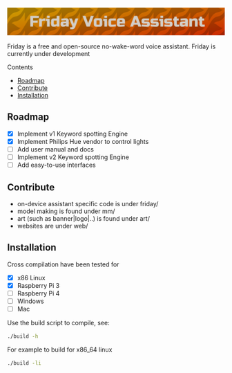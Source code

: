 ![logo](art/friday-logo.png)

Friday is a free and open-source no-wake-word voice assistant. Friday is currently under development

Contents
- [Roadmap](#roadmap)
- [Contribute](#contribute)
- [Installation](#Installation)



## Roadmap

* [x] Implement v1 Keyword spotting Engine
* [x] Implement Philips Hue vendor to control lights
* [ ] Add user manual and docs
* [ ] Implement v2 Keyword spotting Engine
* [ ] Add easy-to-use interfaces

## Contribute

- on-device assistant specific code is under friday/ 
- model making is found under mm/ 
- art (such as banner|logo|..) is found under art/
- websites are under web/

## Installation 

Cross compilation have been tested for

* [x] x86 Linux
* [x] Raspberry Pi 3
* [ ] Raspberry Pi 4
* [ ] Windows
* [ ] Mac

Use the build script to compile, see: 

```bash
./build -h
```

For example to build for x86_64 linux

```bash
./build -li
```

